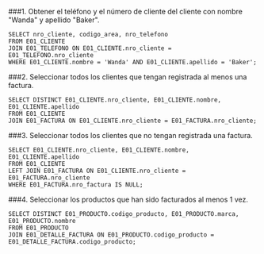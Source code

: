 ###1. Obtener el teléfono y el número de cliente del cliente con nombre "Wanda" y apellido "Baker".

```
SELECT nro_cliente, codigo_area, nro_telefono
FROM E01_CLIENTE
JOIN E01_TELEFONO ON E01_CLIENTE.nro_cliente = E01_TELEFONO.nro_cliente
WHERE E01_CLIENTE.nombre = 'Wanda' AND E01_CLIENTE.apellido = 'Baker';
```

###2. Seleccionar todos los clientes que tengan registrada al menos una factura.

```
SELECT DISTINCT E01_CLIENTE.nro_cliente, E01_CLIENTE.nombre, E01_CLIENTE.apellido
FROM E01_CLIENTE
JOIN E01_FACTURA ON E01_CLIENTE.nro_cliente = E01_FACTURA.nro_cliente;
```

###3. Seleccionar todos los clientes que no tengan registrada una factura.

```
SELECT E01_CLIENTE.nro_cliente, E01_CLIENTE.nombre, E01_CLIENTE.apellido
FROM E01_CLIENTE
LEFT JOIN E01_FACTURA ON E01_CLIENTE.nro_cliente = E01_FACTURA.nro_cliente
WHERE E01_FACTURA.nro_factura IS NULL;
```

###4. Seleccionar los productos que han sido facturados al menos 1 vez.

```
SELECT DISTINCT E01_PRODUCTO.codigo_producto, E01_PRODUCTO.marca, E01_PRODUCTO.nombre
FROM E01_PRODUCTO
JOIN E01_DETALLE_FACTURA ON E01_PRODUCTO.codigo_producto = E01_DETALLE_FACTURA.codigo_producto;
```
